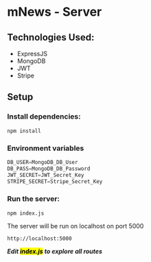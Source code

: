 # mNews - Server

## Technologies Used:
- ExpressJS
- MongoDB
- JWT
- Stripe

## Setup

### Install dependencies:

```
npm install
```

### Environment variables
```javascript
DB_USER=MongoDB_DB_User
DB_PASS=MongoDB_DB_Password
JWT_SECRET=JWT_Secret_Key
STRIPE_SECRET=Stripe_Secret_Key
```

### Run the server:

```
npm index.js
```
The server will be run on localhost on port 5000
```
http://localhost:5000
```
***Edit <mark>index.js</mark> to explore all routes***